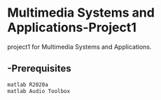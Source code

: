 # Multimedia Systems and Applications-Project1

project1 for Multimedia Systems and Applications. 

## -Prerequisites
```bash
matlab R2020a
matlab Audio Toolbox
```
